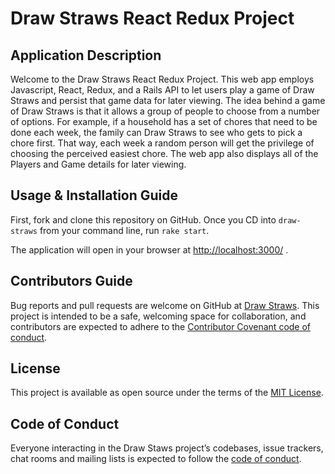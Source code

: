 Draw Straws React Redux Project
======================================

Application Description
---------------
Welcome to the Draw Straws React Redux Project. This web app employs Javascript, React, Redux, and a Rails API to let users play a game of Draw Straws and persist that game data for later viewing. The idea behind a game of Draw Straws is that it allows a group of people to choose from a number of options. For example, if a household has a set of chores that need to be done each week, the family can Draw Straws to see who gets to pick a chore first. That way, each week a random person will get the privilege of choosing the perceived easiest chore. The web app also displays all of the Players and Game details for later viewing.

Usage & Installation Guide
---------------
First, fork and clone this repository on GitHub. Once you CD into `draw-straws` from your command line, run `rake start`.

The application will open in your browser at <http://localhost:3000/> .

Contributors Guide
---------------
Bug reports and pull requests are welcome on GitHub at [Draw Straws](https://github.com/abourke09/draw-straws). This project is intended to be a safe, welcoming space for collaboration, and contributors are expected to adhere to the [Contributor Covenant code of conduct](https://www.contributor-covenant.org/version/1/4/code-of-conduct.txt).

License
---------------
This project is available as open source under the terms of the [MIT License](https://opensource.org/licenses/MIT).

Code of Conduct
---------------
Everyone interacting in the Draw Staws project’s codebases, issue trackers, chat rooms and mailing lists is expected to follow the [code of conduct](https://www.contributor-covenant.org/version/1/4/code-of-conduct.txt).
